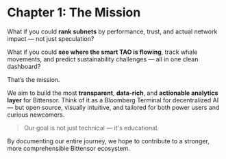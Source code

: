 
# Chapter 1: The Mission

What if you could **rank subnets** by performance, trust, and actual network impact — not just speculation?

What if you could **see where the smart TAO is flowing**, track whale movements, and predict sustainability challenges — all in one clean dashboard?

That’s the mission.

We aim to build the most **transparent**, **data-rich**, and **actionable analytics layer** for Bittensor. Think of it as a Bloomberg Terminal for decentralized AI — but open source, visually intuitive, and tailored for both power users and curious newcomers.

> Our goal is not just technical — it's educational.

By documenting our entire journey, we hope to contribute to a stronger, more comprehensible Bittensor ecosystem.
